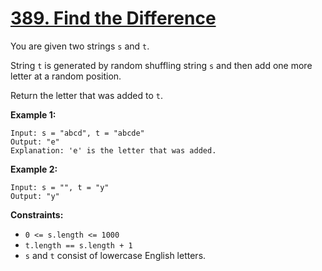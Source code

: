 # [389. Find the Difference](https://leetcode.com/problems/find-the-difference/description/)

You are given two strings `s` and `t`.

String `t` is generated by random shuffling string `s` and then add one more letter at a random position.

Return the letter that was added to `t`.

**Example 1:** 

```
Input: s = "abcd", t = "abcde"
Output: "e"
Explanation: 'e' is the letter that was added.
```

**Example 2:** 

```
Input: s = "", t = "y"
Output: "y"
```

**Constraints:** 

- `0 <= s.length <= 1000`
- `t.length == s.length + 1`
- `s` and `t` consist of lowercase English letters.